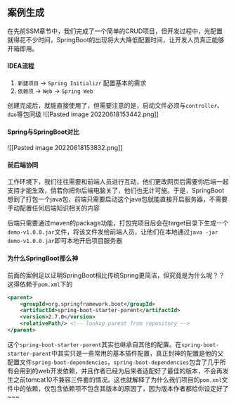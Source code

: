 ## 案例生成
在先前SSM章节中，我们完成了一个简单的CRUD项目，但开发过程中，光配置就得花不少时间，SpringBoot的出现将大大降低配置时间，让开发人员真正能够开箱即用。

#### IDEA流程
1. `新建项目` -> `Spring Initializr` 配置基本的需求
2. `依赖项` -> `Web` -> `Spring Web`

创建完成后，就能直接使用了，但需要注意的是，启动文件必须与`controller`、`dao`等包同级
![[Pasted image 20220618153442.png]]

#### Spring与SpringBoot对比
![[Pasted image 20220618153832.png]]

#### 前后端协同
工作环境下，我们往往需要和前端人员进行互动，他们更改网页后需要你后端一起支持才能生效，倘若你把你后端电脑关了，他们也无计可施。于是，SpringBoot想到了打包一个java包，前端只需要启动这个java包就能直接开启服务器，不需要手动配置任何后端知识相关的内容

后端只需要通过maven的package功能，打包完项目后会在target目录下生成一个`demo-v1.0.0.jar`文件，将该文件发给前端人员，让他们在本地通过`java -jar demo-v1.0.0.jar`即可本地开启项目服务器

#### 为什么SpringBoot那么神
前面的案例足以证明SpringBoot相比传统Spring更简洁，但究竟是为什么呢？？
这得依赖于`pom.xml`下的
```xml
<parent>  
    <groupId>org.springframework.boot</groupId>  
    <artifactId>spring-boot-starter-parent</artifactId>  
    <version>2.7.0</version>  
    <relativePath/> <!-- lookup parent from repository -->  
</parent>
```

这个`spring-boot-starter-parent`其实也继承自其他的配置。在`spring-boot-starter-parent`中其实只是一些常用的基本插件配置，真正封神的配置是他的父配置文件`spring-boot-dependencies`，`spring-boot-dependencies`包含了几乎所有会用到的web开发依赖，并且作者已经为后来者适配好了最佳的版本，不会再发生之前tomcat10不兼容三件套的情况。这也就解释了为什么我们项目的`pom.xml`文件中的依赖，仅包含依赖项不包含其版本的原因了，因为版本作者都给你设定好了~~~